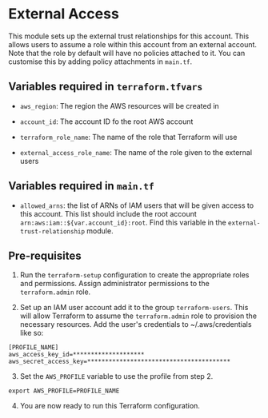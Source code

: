 # External Access

This module sets up the external trust relationships for this account.
This allows users to assume a role within this account from an external account.
Note that the role by default will have no policies attached to it.
You can customise this by adding policy attachments in `main.tf`.


## Variables required in `terraform.tfvars`

- `aws_region`: The region the AWS resources will be created in

- `account_id`: The account ID fo the root AWS account

- `terraform_role_name`: The name of the role that Terraform will use

- `external_access_role_name`: The name of the role given to the external users


## Variables required in `main.tf`

- `allowed_arns`: the list of ARNs of IAM users that will be given access to this account.
This list should include the root account `arn:aws:iam::${var.account_id}:root`.
Find this variable in the `external-trust-relationship` module.


## Pre-requisites

1. Run the `terraform-setup` configuration to create the appropriate roles and permissions. Assign administrator permissions to the `terraform.admin` role.

2. Set up an IAM user account add it to the group `terraform-users`. This will allow Terraform to assume the `terraform.admin` role to provision the necessary resources. Add the user's credentials to ~/.aws/credentials like so:

```
[PROFILE_NAME]
aws_access_key_id=********************
aws_secret_access_key=****************************************
```

3. Set the `AWS_PROFILE` variable to use the profile from step 2.

```
export AWS_PROFILE=PROFILE_NAME
```

4. You are now ready to run this Terraform configuration.
